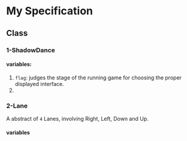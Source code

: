 # My Specification

## Class
### 1-ShadowDance
#### variables:
1. `flag`: judges the stage of the running game for choosing the proper displayed interface.
2. 

### 2-Lane
A abstract of `4` Lanes, involving Right, Left, Down and Up.
#### variables
